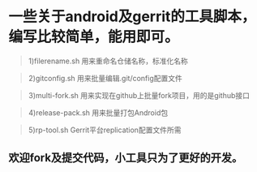 一些关于android及gerrit的工具脚本，编写比较简单，能用即可。
=======================
>1)filerename.sh 用来重命名仓储名称，标准化名称

>2)gitconfig.sh 用来批量编辑.git/config配置文件

>3)multi-fork.sh 用来实现在github上批量fork项目，用的是github接口

>4)release-pack.sh 用来批量打包Android包

>5)rp-tool.sh Gerrit平台replication配置文件所需

欢迎fork及提交代码，小工具只为了更好的开发。
------------
